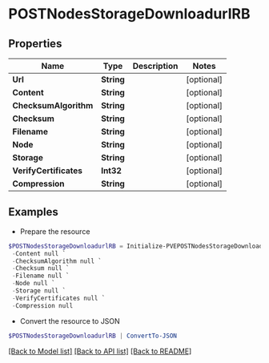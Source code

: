 # POSTNodesStorageDownloadurlRB
## Properties

Name | Type | Description | Notes
------------ | ------------- | ------------- | -------------
**Url** | **String** |  | [optional] 
**Content** | **String** |  | [optional] 
**ChecksumAlgorithm** | **String** |  | [optional] 
**Checksum** | **String** |  | [optional] 
**Filename** | **String** |  | [optional] 
**Node** | **String** |  | [optional] 
**Storage** | **String** |  | [optional] 
**VerifyCertificates** | **Int32** |  | [optional] 
**Compression** | **String** |  | [optional] 

## Examples

- Prepare the resource
```powershell
$POSTNodesStorageDownloadurlRB = Initialize-PVEPOSTNodesStorageDownloadurlRB  -Url null `
 -Content null `
 -ChecksumAlgorithm null `
 -Checksum null `
 -Filename null `
 -Node null `
 -Storage null `
 -VerifyCertificates null `
 -Compression null
```

- Convert the resource to JSON
```powershell
$POSTNodesStorageDownloadurlRB | ConvertTo-JSON
```

[[Back to Model list]](../README.md#documentation-for-models) [[Back to API list]](../README.md#documentation-for-api-endpoints) [[Back to README]](../README.md)

